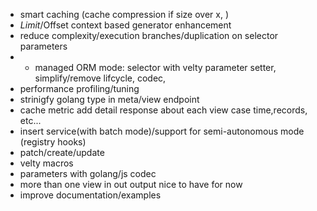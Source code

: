 - smart caching (cache compression if size over x, )
- $Limit/$Offset context based generator enhancement
- reduce complexity/execution branches/duplication on selector parameters
- - managed ORM mode: selector with velty parameter setter, simplify/remove lifcycle, codec,
- performance profiling/tuning
- strinigfy golang type in meta/view endpoint
- cache metric add detail response about each view case time,records, etc...
- insert service(with batch mode)/support for semi-autonomous mode (registry hooks)
- patch/create/update
- velty macros
- parameters with golang/js codec
- more than one view in out output nice to have for now
- improve documentation/examples

